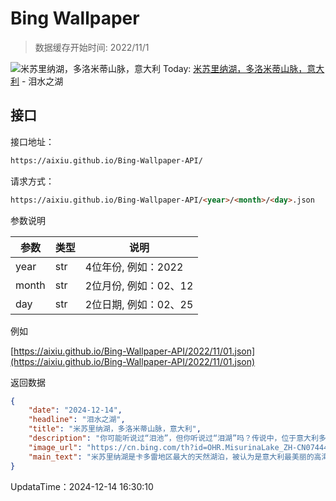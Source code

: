# Bing Wallpaper

> 数据缓存开始时间: 2022/11/1

![米苏里纳湖，多洛米蒂山脉，意大利](https://cn.bing.com/th?id=OHR.MisurinaLake_ZH-CN0744434715_1920x1080.webp)
Today: [米苏里纳湖，多洛米蒂山脉，意大利](https://cn.bing.com/th?id=OHR.MisurinaLake_ZH-CN0744434715_1920x1080.webp) - 泪水之湖

## 接口

接口地址：

```html
https://aixiu.github.io/Bing-Wallpaper-API/
```

请求方式：

```html
https://aixiu.github.io/Bing-Wallpaper-API/<year>/<month>/<day>.json
```

参数说明

| 参数 | 类型 | 说明 |
| - | - | - |
| year | str | 4位年份, 例如：2022 |
| month | str | 2位月份, 例如：02、12 |
| day | str | 2位日期, 例如：02、25 |

例如

[https://aixiu.github.io/Bing-Wallpaper-API/2022/11/01.json](https://aixiu.github.io/Bing-Wallpaper-API/2022/11/01.json)

返回数据

```json
{
    "date": "2024-12-14",
    "headline": "泪水之湖",
    "title": "米苏里纳湖，多洛米蒂山脉，意大利",
    "description": "你可能听说过“泪池”，但你听说过“泪湖”吗？传说中，位于意大利多洛米蒂山区的米苏里纳湖（如图所示）是由巨人索拉皮斯悲伤的眼泪汇聚而成。该湖海拔超过5700英尺，是卡多雷地区最大的天然湖泊，其周长超过1.5英里。米苏里纳湖的周边地区以其有益的气候而闻名，此处清澈的湖水和周边的酒店为多达500名游客提供了一个完美的度假胜地，尤其适合呼吸道疾病患者。1956年冬奥会期间，还在米苏里纳湖的天然冰面上举办了速度滑冰比赛，歌手克劳迪奥·巴格里奥尼甚至将其写入了一首流行歌曲。凭借令人惊叹的景色、神秘的起源和四季皆宜的活动，这个湖可能是多洛米蒂山脉最迷人的景点。",
    "image_url": "https://cn.bing.com/th?id=OHR.MisurinaLake_ZH-CN0744434715_1920x1080.webp",
    "main_text": "米苏里纳湖是卡多雷地区最大的天然湖泊，被认为是意大利最美丽的高海拔湖泊之一。"
}
```

UpdataTime：2024-12-14 16:30:10
